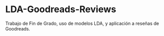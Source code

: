# LDA-Goodreads-Reviews
Trabajo de Fin de Grado, uso de modelos LDA, y aplicación a reseñas de Goodreads.
